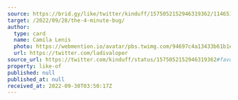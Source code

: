 ```yaml
---
source: https://brid.gy/like/twitter/kinduff/1575052152946319362/1146510068558508037
target: /2022/09/28/the-4-minute-bug/
author:
  type: card
  name: Camila Lenis
  photo: https://webmention.io/avatar/pbs.twimg.com/94697c4a13433b61b1e9a55e0746eec144637066fca4654126df596b654e2dd8.jpg
  url: https://twitter.com/ladivaloper
source_url: https://twitter.com/kinduff/status/1575052152946319362#favorited-by-1146510068558508037
property: like-of
published: null
published_at: null
received_at: 2022-09-30T03:50:17Z
---
```



